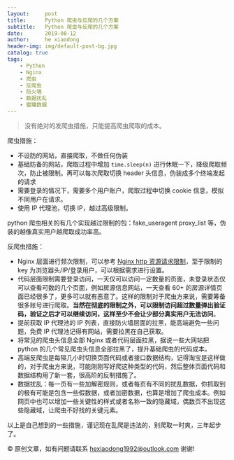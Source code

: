 ```yaml
---
layout:     post
title:      Python 爬虫与反爬的几个方案
subtitle:   Python 爬虫与反爬的几个方案
date:       2019-08-12
author:     he xiaodong
header-img: img/default-post-bg.jpg
catalog: true
tags:
    - Python
    - Nginx
    - 爬虫
    - 反爬虫
    - 防火墙
    - 数据扰乱
    - 蜜罐数据
---
```


> 没有绝对的发爬虫措施，只能提高爬虫爬取的成本。

爬虫措施：<br />
- 不设防的网站，直接爬取，不做任何伪装
- 基础防备的网站，爬取过程中增加 `time.sleep(n)` 进行休眠一下，降级爬取频次，防止被限制。再可以每次爬取切换 header 头信息，伪装成多个终端发起的请求
- 需要登录的情况下，需要多个用户账户，爬取过程中切换 cookie 信息，模拟不同用户在请求。
- 使用 IP 代理池，切换 IP，越过高级限制。

python 爬虫相关的有几个实现越过限制的包：fake_useragent proxy_list 等，伪装的越像真实用户越爬取成功率高。

反爬虫措施：<br />
- Nginx 层面进行频次限制，可以参考 [Nginx http 资源请求限制](https://alpha2016.github.io/2019/05/22/Nginx-http%E8%B5%84%E6%BA%90%E8%AF%B7%E6%B1%82%E9%99%90%E5%88%B6/)，至于限制的 key 为浏览器头/IP/登录用户，可以根据需求进行设置。
- 代码层面限制需要登录访问，一天仅可以访问一定数量的页面，未登录状态仅可以查看可数的几个页面，例如房源信息网站，一天查看 60+ 的房源详情页面已经很多了，更多可以就有恶意了。这样的限制对于爬虫方来说，需要筹备很多账号进行爬取。**当然在彻底的限制之外，可以限制访问超过数量弹出验证码，验证之后才可以继续访问，这样至少不会让少部分真实用户无法访问**。
- 提前获取 IP 代理池的 IP 列表，直接防火墙层面的拉黑，能高端避免一些问题，免费 IP 代理池记得有网站，需要拉黑在自己获取。
- 将常见的爬虫头信息全部 Nginx 或者代码层面拉黑，据说一些大网站把 python 的几个常见爬虫头信息全部拉黑了，提升基础爬虫的代码成本。
- 高端反爬虫是每隔几小时切换页面代码或者接口数据结构，记得淘宝是这样做的，对于爬虫方来说，可能刚刚写好爬这种类型的代码，然后整体页面代码和数据结构用了新一套，很高阶的反制措施了。
- 数据扰乱：每一页有一些加解密规则，或者每页有不同的扰乱数据，你抓取到的极有可能是包含一些假数据，或者加密数据，也算是增加了爬虫成本。例如网页中也可以增加一些关键性的样式或者名称一致的隐藏域，偶数页不出现这些隐藏域，让爬虫不好找的关键元素。

以上是自己想到的一些措施，谨记现在乱爬是违法的，别爬取一时爽，三年起步了。

© 原创文章，如有问题请联系 hexiaodong1992@outlook.com 谢谢!
